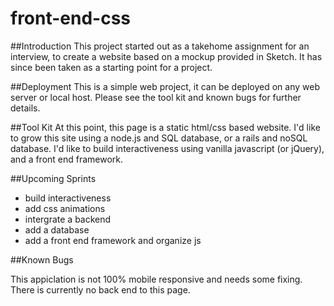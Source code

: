 # front-end-css

##Introduction 
This project started out as a takehome assignment for an interview, to create a website based on a mockup provided in Sketch. It has since been taken as a starting point for a project.  

##Deployment 
This is a simple web project, it can be deployed on any web server or local host. Please see the tool kit and known bugs for further details. 

##Tool Kit 
At this point, this page is a static html/css based website. I'd like to grow this site using a node.js and SQL database, or a rails and noSQL database. I'd like to build interactiveness using vanilla javascript (or jQuery), and a front end framework. 

##Upcoming Sprints  
* build interactiveness 
* add css animations 
* intergrate a backend 
* add a database
* add a front end framework and organize js 

##Known Bugs 

This appiclation is not 100% mobile responsive and needs some fixing. 
There is currently no back end to this page. 
